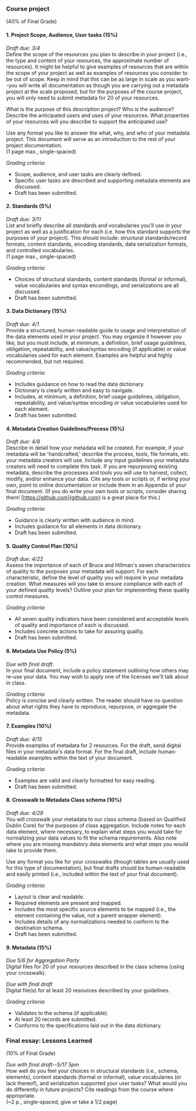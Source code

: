 ### Course project
(40% of Final Grade)  

#### 1. Project Scope, Audience, User tasks (15%)  
_Draft due: 3/4_  
Define the scope of the resources you plan to describe in your project (i.e., the type and content of your resources, the approximate number of resources). It might be helpful to give examples of resources that are within the scope of your project as well as examples of resources you consider to be out of scope. Keep in mind that this can be as large in scale as you want--you will write all documentation as though you are carrying out a metadata project at the scale proposed, but for the purposes of the course project, you will only need to submit metadata for 20 of your resources. 

What is the purpose of this description project? Who is the audience? Describe the anticipated users and uses of your resources.  What properties of your resources will you describe to support the anticipated use?  

Use any format you like to answer the what, why, and who of your metadata project. This document will serve as an introduction to the rest of your project documentation.  
(1 page max., single-spaced)  

_Grading criteria:_  
- Scope, audience, and user tasks are clearly defined.
- Specific user tasks are described and supporting metadata elements are discussed.
- Draft has been submitted.   

#### 2. Standards  (5%)  
_Draft due: 3/11_  
List and briefly describe all standards and vocabularies you'll use in your project as well as a justification for each (i.e. how this standard supports the purposes of your project). This should include: structural standards/record formats, content standards, encoding standards, data serialization formats, and controlled vocabularies.   
(1 page max., single-spaced)   

_Grading criteria:_  
- Choices of structural standards, content standards (formal or informal), value vocabularies and syntax encondings, and serializations are all discussed.
- Draft has been submitted.  

#### 3. Data Dictionary (15%)  
_Draft due: 4/1_  
Provide a structured, human-readable guide to usage and interpretation of the data elements used in your project. You may organize it however you like, but you must include, at minimum, a definition, brief usage guidelines, obligation, repeatability, and value/syntax encoding (if applicable) or value vocabularies used for each element. Examples are helpful and highly recommended, but not required.  

_Grading criteria:_  
- Includes guidance on how to read the data dictionary.  
- Dictionary is clearly written and easy to navigate.
- Includes, at minimum, a definition, brief usage guidelines, obligation, repeatability, and value/syntax encoding or value vocabularies used for each element.  
- Draft has been submitted.  

#### 4. Metadata Creation Guidelines/Process (15%)  
_Draft due: 4/8_  
Describe in detail how your metadata will be created. For example, if your metadata will be 'handcrafted,' describe the process, tools, file formats, etc. your metadata creators will use. Include any input guidelines your metadata creators will need to complete this task. If you are repurposing existing metadata, describe the processes and tools you will use to harvest, collect, modify, and/or enhance your data. Cite any tools or scripts or, if writing your own, point to online documentation or include them in an Appendix of your final document. (If you do write your own tools or scripts, consider sharing them! [https://github.com](github.com) is a great place for this.)  

_Grading criteria:_  
- Guidance is clearly written with audience in mind.  
- Includes guidance for all elements in data dictionary.  
- Draft has been submitted.  

#### 5. Quality Control Plan (10%)  
_Draft due: 4/22_  
Assess the importance of each of Bruce and Hillman's seven characteristics of quality to the purposes your metadata will support. For each characteristic, define the level of quality you will require in your metadata creation. What measures will you take to ensure compliance with each of your defined quality levels? Outline your plan for implementing these quality control measures.  

_Grading criteria:_  
- All seven quality indicators have been considered and acceptable levels of quality and importance of each is discussed.
- Includes concrete actions to take for assuring quality.  
- Draft has been submitted.

#### 6. Metadata Use Policy (5%)  
_Due with final draft._  
In your final document, include a policy statement outlining how others may re-use your data. You may wish to apply one of the licenses we'll talk about in class.  

_Grading criteria:_  
Policy is concise and clearly written. The reader should have no question about what rights they have to reproduce, repurpose, or aggregate the metadata.  

#### 7. Examples (10%)  
_Draft due: 4/15_  
Provide examples of metadata for 2 resources. For the draft, send digital files in your metadata's data format. For the final draft, include human-readable examples within the text of your document.  

_Grading criteria:_  
- Examples are valid and clearly formatted for easy reading.  
- Draft has been submitted.  

#### 8. Crosswalk to Metadata Class schema (10%)  
_Draft due: 4/29_  
You will crosswalk your metadata to our class schema (based on Qualified Dublin Core) for the purposes of class aggregation.  Include notes for each data element, where necessary, to explain what steps you would take for normalizing your data values to fit the schema requirements. Also note where you are missing mandatory data elements and what steps you would take to provide them.   

Use any format you like for your crosswalks (though tables are usually used for this type of documentation), but final drafts should be human-readable and easily printed (i.e., included within the text of your final document).  

_Grading criteria:_  
- Layout is clear and readable.  
- Required elements are present and mapped.  
- Includes the most specific source elements to be mapped (i.e., the element containing the value, not a parent wrapper element).  
- Includes details of any normalizations needed to conform to the destination schema.  
- Draft has been submitted.  

#### 9. Metadata (15%)
_Due 5/6 for Aggregation Party_  
Digital files for 20 of your resources described in the class schema (using your crosswalk).  

_Due with final draft_  
Digital file(s) for at least 20 resources described by your guidelines.  

_Grading criteria:_  
- Validates to the schema (if applicable).  
- At least 20 records are submitted.  
- Conforms to the specifications laid out in the data dictionary.  

### Final essay: Lessons Learned
(10% of Final Grade)  

_Due with final draft--5/17 5pm_  
How well do you feel your choices in structural standards (i.e., schema, elements), content standards (formal or informal), value vocabularies (or lack thereof), and serialization supported your user tasks?  What would you do differently in future projects? Cite readings from the course where appropriate.  
(~2 p., single-spaced, give or take a 1/2 page)